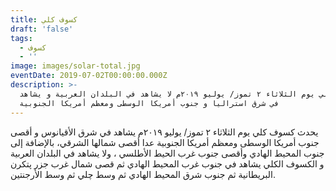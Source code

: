 ```yaml
---
title: كسوف كلي
draft: 'false'
tags:
  - كسوف
  - ''
image: images/solar-total.jpg
eventDate: 2019-07-02T00:00:00.000Z
description: >-
  كسوف كلي يوم الثلاثاء ٢ تموز/ يوليو ٢٠١٩م لا يشاهد في البلدان العربية و يشاهد
  في شرق استراليا و جنوب أمريكا الوسطى ومعظم أمريكا الجنوبية
---
```


يحدث كسوف كلي يوم الثلاثاء ٢ تموز/ يوليو ٢٠١٩م يشاهد في شرق الأقيانوس و أقصى جنوب أمريكا الوسطى ومعظم أمريكا الجنوبية عدا أقصى شمالها الشرقي، بالإضافة إلى جنوب المحيط الهادي وأقصى جنوب غرب الحيط الأطلسي ، ولا يشاهد في البلدان العربية و الكسوف الكلي يشاهد في جنوب غرب المحيط الهادي ثم قصى شمال غرب جزر پتكرن البريطانية ثم جنوب شرق المحيط الهادي ثم وسط چلي ثم وسط الأرجنتين. 
